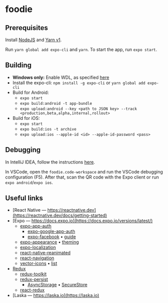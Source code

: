 # foodie

## Prerequisites

Install [NodeJS](https://nodejs.org/en/download/) and [Yarn v1](https://classic.yarnpkg.com/en/docs/install).

Run `yarn global add expo-cli` and `yarn`.
To start the app, run `expo start`.

## Building

* **Windows only:** Enable WDL, as specified [here](https://docs.expo.io/distribution/building-standalone-apps/#1-install-expo-cli)
* Install the expo-cli: `npm install -g expo-cli` or `yarn global add expo-cli`
* Build for Android:
  * `expo start`
  * `expo build:android -t app-bundle`
  * `expo upload:android --key <path to JSON key> --track <production,beta,alpha,internal,rollout>`
* Build for iOS:
  * `expo start`
  * `expo build:ios -t archive`
  * `expo upload:ios --apple-id <id> --apple-id-password <pass>`

## Debugging

In IntelliJ IDEA, follow the instructions [here](https://jetbrains.com/help/idea/react-native.html#ws_react_native_debug_expo).

In VSCode, open the `foodie.code-workspace` and run the VSCode debugging configuration (F5). After that, scan the QR code with the Expo client or run `expo android`/`expo ios`.

## Useful links

- [React Native ― https://reactnative.dev](https://reactnative.dev/docs/getting-started)
- [Expo ― https://docs.expo.io](https://docs.expo.io/versions/latest/)
  - [expo-app-auth](https://docs.expo.io/versions/latest/sdk/app-auth/)
    - [expo-google-app-auth](https://docs.expo.io/versions/latest/sdk/google/)
    - [expo-facebook](https://docs.expo.io/versions/latest/sdk/facebook/) • [guide](https://hackernoon.com/firebase-auth-using-facebook-log-in-on-expo-react-native-2c9f1aaf26b7)
  - [expo-appearance](https://docs.expo.io/versions/latest/sdk/appearance/) • [theming](https://medium.com/javascript-in-plain-english/react-native-dark-mode-and-theming-dc299bec206d)
  - [expo-localization](https://docs.expo.io/versions/latest/sdk/localization/)
  - [react-native-reanimated](https://docs.expo.io/versions/latest/sdk/reanimated/)
  - [react-navigation](https://reactnavigation.org/docs/getting-started)
  - [vector-icons](https://github.com/expo/vector-icons) • [list](https://expo.github.io/vector-icons/)
- [Redux](https://redux.js.org/api/api-reference)
  - [redux-toolkit](https://redux-toolkit.js.org/api/configureStore)
  - [redux-persist](https://github.com/rt2zz/redux-persist)
    - [AsyncStorage](https://docs.expo.io/versions/latest/react-native/asyncstorage/) • [SecureStore](https://docs.expo.io/versions/latest/sdk/securestore/)
  - [react-redux](https://react-redux.js.org/using-react-redux/connect-mapstate)
- [Laska ― https://laska.io](https://laska.io)